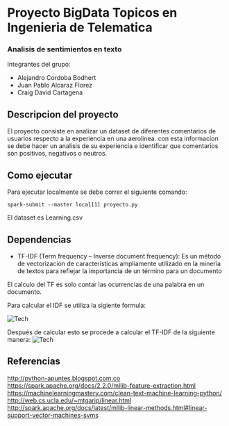 # Proyecto BigData Topicos en Ingenieria de Telematica 
   ### Analisis de sentimientos en texto
  
  Integrantes del grupo:
  * Alejandro Cordoba Bodhert 
  * Juan Pablo Alcaraz Florez 
  * Craig David Cartagena 


  ## Descripcion del proyecto
  El proyecto consiste en analizar un dataset de diferentes comentarios de usuarios respecto a la experiencia en una aerolinea. con esta informacion se debe hacer un analisis de su experiencia e identificar que comentarios son positivos, negativos o neutros.

  ## Como ejecutar

   Para ejecutar localmente se debe correr el siguiente comando:

  ``` spark-submit --master local[1] proyecto.py ```

   El dataset es Learning.csv

   ## Dependencias

   * TF-IDF (Term frequency – Inverse document frequency): Es un método de vectorización
  de características ampliamente utilizado en la minería de textos para reflejar la
  importancia de un término para un documento

 El calculo del TF es solo contar las ocurrencias de una palabra en un documento.

 Para calcular el IDF se utiliza la sigiente formula:

 ![Tech](/formula.png)

 Después de calcular esto se procede a calcular el TF-IDF de la siguiente manera:
 ![Tech](/tf.png)

## Referencias


http://python-apuntes.blogspot.com.co
https://spark.apache.org/docs/2.2.0/mllib-feature-extraction.html
https://machinelearningmastery.com/clean-text-machine-learning-python/
http://web.cs.ucla.edu/~mtgarip/linear.html
http://spark.apache.org/docs/latest/mllib-linear-methods.html#linear-support-vector-machines-svms
